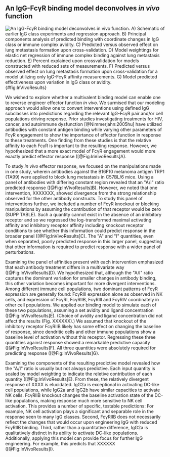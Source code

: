 ## An IgG-FcγR binding model deconvolves *in vivo* function

![**An IgG-FcγR binding model deconvolves *in vivo* function.** A) Schematic of earlier IgG class experiments and regression approach. B) Principal components analysis of predicted binding with coordinate changes in IgG class or immune complex avidity. C) Predicted versus observed effect on lung metastasis formation upon cross-validation. D) Model weightings for elastic net regression of immune complex binding against lung metastasis reduction. E) Percent explained upon crossvalidation for models constructed with reduced sets of measurements. F) Predicted versus observed effect on lung metastasis formation upon cross-validation for a model utilizing only IgG-FcγR affinity measurements. G) Model predicted effectiveness upon variation in IgG class or avidity.](./Figures/Figure4.svg){#fig:InVivoResults}

We wished to explore whether a multivalent binding model can enable one to reverse engineer effector function *in vivo*. We surmised that our modeling approach would allow one to convert interventions using defined IgG subclasses into predictions regarding the relevant IgG-FcγR pair and/or cell populations driving response. Prior studies investigating treatments for HIV, cancer, and autoimmune dysfunction [@Nimmerjahn:2005hu] have utilized antibodies with constant antigen binding while varying other parameters of FcγR engagement to show the importance of effector function in response to these treatments. One finding from these studies is that the relative affinity to each FcγR is important to the resulting response. However, we hypothesized that a more exact model of FcγR engagement would more exactly predict effector response ([@Fig:InVivoResults]A).

To study *in vivo* effector response, we focused on the manipulations made in one study, wherein antibodies against the B16F10 melanoma antigen TRP1 (TA99) were applied to block lung metastasis in C57BL/6 mice. Using a panel of antibodies with differing constant region revealed that an "A/I" ratio predicted response ([@Fig:InVivoResults]B). However, we noted that one intervention, XXXXXXX, showed divergence from the strong relationship observed for the other antibody constructs. To study this panel of interventions further, we included a number of FcγR knockout or blocking manipulations by assuming the contribution of that receptor would be zero (SUPP TABLE). Such a quantity cannot exist in the absence of an inhibitory receptor and so we regressed the log-transformed maximal activating affinity and inhibitory receptor affinity including knockout receptor conditions to see whether this information could predict response in the broader panel ([@Fig:InVivoResults]C). The "A" and "I" quantities, even when separated, poorly predicted response in this larger panel, suggesting that other information is required to predict response with a wider panel of perturbations.

Examining the panel of affinities present with each intervention emphasized that each antibody treatment differs in a multivariate way ([@Fig:InVivoResults]D). We hypothesized that, although the "A/I" ratio captures the dominant variation for smaller changes in antibody binding, this other variation becomes important for more divergent interventions. Among different immune cell populations, two dominant patterns of FcγR expression are generally found: FcγRIII expression alone as observed in NK cells, and expression of FcγRI, FcγRIIB, FcγRIII and FcγRIV coordinately in other cell populations. We applied our binding model to simulate each of these two populations, assuming a set avidity and ligand concentration ([@Fig:InVivoResults]E). (Choice of avidity and ligand concentration did not affect the results (Fig. XXXXXX).) We assumed that knockout of the inhibitory receptor FcγRIIB likely has some effect on changing the baseline of response, since dendritic cells and other immune populations show a baseline level of activation without this receptor. Regressing these three quantities against response showed a remarkable predictive capacity ([@Fig:InVivoResults]F). All three quantities were absolutely required for predicting response ([@Fig:InVivoResults]G).

Examining the components of the resulting predictive model revealed how the "A/I" ratio is usually but not always predictive. Each input quantity is scaled by model weighting to indicate the reletive contribution of each quantity ([@Fig:InVivoResults]E). From these, the relatively divergent response of XXXX is elucidated. IgG2a is exceptional in activating DC-like cell populations, while IgG2a and IgG2b have similar capacities to activate NK cells. FcγRIIB knockout changes the baseline activation state of the DC-like populations, making response much more sensitive to NK cell activation. This provides a number of specific, testable predictions: For example, NK cell activation plays a significant and separable role in the response seen to many IgG classes. Second, FcγRIIB does not necessarily reflect the changes that would occur upon engineering IgG with reduced FcγRIIB binding. Third, rather than a quantitative difference, IgG2a is qualitatively distinct in its ability to activate DC-like populations. Additionally, applying this model can provide focus for further IgG engineering. For example, this predicts that XXXXXX ([@Fig:InVivoResults]I).
